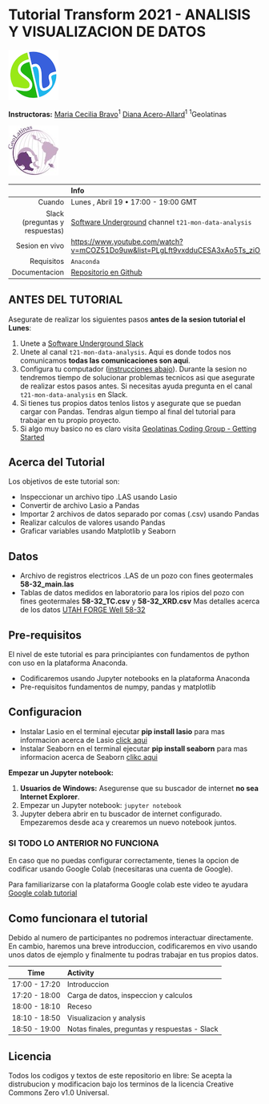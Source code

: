 # Tutorial Transform 2021 - ANALISIS Y VISUALIZACION DE DATOS

![SWUNG Logo](/images/SWUNG_logo.png)

**Instructoras:**
[Maria Cecilia Bravo](https://github.com/mariabravosegnini)<sup>1</sup>
[Diana Acero-Allard](https://dianaceroallard.github.io/)<sup>1</sup>
<sup>1</sup>Geolatinas

![GL Logo](/images/GL_logo.jpeg)

|         | Info |
|--------:|:-----|
| Cuando | Lunes , Abril 19 • 17:00 - 19:00 GMT |
| Slack (preguntas y respuestas) | [Software Underground](https://softwareunderground.org/) channel `t21-mon-data-analysis` |
| Sesion en vivo | https://www.youtube.com/watch?v=mCOZ51Do9uw&list=PLgLft9vxdduCESA3xAo5Ts_ziO8vZAFG1&index=4 |
| Requisitos  | `Anaconda` |
| Documentacion | [Repositorio en Github](https://github.com/mariabravosegnini/Tutorial_Transform_2021)|


## ANTES DEL TUTORIAL

Asegurate de realizar los siguientes pasos **antes de la sesion tutorial el Lunes**:

1. Unete a [Software Underground Slack](https://softwareunderground.org/slack)
2. Unete al canal `t21-mon-data-analysis`. Aqui es donde todos nos comunicamos **todas las comunicaciones son aqui**.
3. Configura tu computador ([instrucciones abajo](#Configuracion)). Durante la sesion no tendremos tiempo 
   de solucionar problemas tecnicos asi que asegurate de realizar estos pasos antes. Si necesitas ayuda 
   pregunta en el canal `t21-mon-data-analysis` en Slack.
4. Si tienes tus propios datos tenlos listos y asegurate que se puedan cargar con Pandas. Tendras algun tiempo
   al final del tutorial para trabajar en tu propio proyecto.
5. Si algo muy basico no es claro visita [Geolatinas Coding Group - Getting Started](https://geolatinas.github.io/)

## Acerca del Tutorial

Los objetivos de este tutorial son: 
- Inspeccionar un archivo tipo .LAS usando Lasio
- Convertir de archivo Lasio a Pandas
- Importar 2 archivos de datos separado por comas (.csv) usando Pandas
- Realizar calculos de valores usando Pandas
- Graficar variables usando Matplotlib y Seaborn

## Datos 

- Archivo de registros electricos .LAS de un pozo con fines geotermales **58-32_main.las**
- Tablas de datos medidos en laboratorio para los ripios del pozo con fines geotermales **58-32_TC.csv** y **58-32_XRD.csv**
Mas detalles acerca de los datos [UTAH FORGE Well 58-32](https://gdr.openei.org/submissions/1111)

## Pre-requisitos

El nivel de este tutorial es para principiantes con fundamentos de python con uso en la plataforma Anaconda.
- Codificaremos usando Jupyter notebooks en la plataforma Anaconda
- Pre-requisitos fundamentos de numpy, pandas y matplotlib


## Configuracion

- Instalar Lasio en el terminal ejecutar **pip install lasio** para mas informacion acerca de Lasio [click aqui](https://pypi.org/project/lasio/)
- Instalar Seaborn en el terminal ejecutar **pip install seaborn** para mas informacion acerca de Seaborn [clikc aqui](https://pypi.org/project/seaborn/)

**Empezar un Jupyter notebook:**

1. **Usuarios de Windows:** Asegurense que su buscador de internet **no sea Internet Explorer**. 
2. Empezar un Jupyter notebook: `jupyter notebook`
3. Jupyter debera abrir en tu buscador de internet configurado. Empezaremos desde aca y crearemos 
   un nuevo notebook juntos. 

###  SI TODO LO ANTERIOR NO FUNCIONA

En caso que no puedas configurar correctamente, tienes la opcion de codificar usando 
Google Colab (necesitaras una cuenta de Google).

Para familiarizarse con la plataforma Google colab este video te ayudara
[Google colab tutorial](https://transform2020.sched.com/event/c7Jn/tutorial-using-python-subsurface-tools-no-install-required)


## Como funcionara el tutorial

Debido al numero de participantes no podremos interactuar directamente. 
En cambio, haremos una breve introduccion, codificaremos en vivo usando unos datos de 
ejemplo y finalmente tu podras trabajar en tus propios datos.

| Time          | Activity |
|:-------------:|:---------|
| 17:00 - 17:20 | Introduccion |
| 17:20 - 18:00 | Carga de datos, inspeccion y calculos |
| 18:00 - 18:10 | Receso |
| 18:10 - 18:50 | Visualizacion y analysis |
| 18:50 - 19:00 | Notas finales, preguntas y respuestas - Slack |

## Licencia

Todos los codigos y textos de este repositorio en libre: Se acepta la distrubucion y modificacion 
bajo los terminos de la licencia Creative Commons Zero v1.0 Universal.

